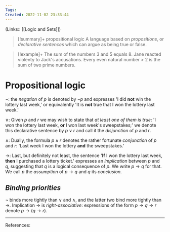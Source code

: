 ```yaml
---
Tags: 
Created: 2022-11-02 23:33:44
---
```

(Links:: [[Logic and Sets]])
> [!summary]+ propositional logic
> A language based on *propositions*, or *declarative sentences* which can argue as being true or false.

> [!example]+
> The sum of the numbers 3 and 5 equals 8.
> Jane reacted violenty to Jack's accusations.
> Every even natural number > 2 is the sum of two prime numbers.

# Propositional logic
$\lnot$: the *negation* of $p$ is denoted by $\lnot p$ and expresses 'I did **not** win the lottery last week,' or equivalently 'It is **not** true that I won the lottery last week.'

$\lor$: Given $p$ and $r$ we may wish to state that *at least one of them is true*: 'I won the lottery last week, **or** I won last week's sweepstakes;' we denote this declarative sentence by $p \lor r$ and call it the *disjunction* of $p$ and $r$.

$\land$: Dually, the formula $p \land r$ denotes the rather fortunate *conjunction* of $p$ and $r$: 'Last week I won the lottery **and** the sweepstakes.'

$\to$: Last, but definitely not least, the sentence '**If** I won the lottery last week, **then** I purchased a lottery ticket.' expresses an *implication* between $p$ and $q$, suggesting that $q$ is a logical consequence of $p$. We write $p \to q$ for that. We call $p$ the *assumption* of $p \to q$ and $q$ its *conclusion*.
## *Binding priorities*
$\lnot$ binds more tightly than $\lor$ and $\land$, and the latter two bind more tightly than $\to$. Implication $\to$ is *right-associative*: expressions of the form $p \to q \to r$ denote $p \to (q \to r)$.


---
References: